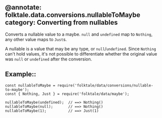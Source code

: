 @annotate: folktale.data.conversions.nullableToMaybe
category: Converting from nullables
---
Converts a nullable value to a maybe. `null` and `undefined` map to
`Nothing`, any other value maps to `Just`s.

A nullable is a value that may be any type, or `null`/`undefined`. Since
`Nothing` can't hold values, it's not possible to differentiate whether
the original value was `null` or `undefined` after the conversion.

## Example::

    const nullableToMaybe = require('folktale/data/conversions/nullable-to-maybe');
    const { Nothing, Just } = require('folktale/data/maybe');

    nullableToMaybe(undefined);  // ==> Nothing()
    nullableToMaybe(null);       // ==> Nothing()
    nullableToMaybe(1);          // ==> Just(1)
